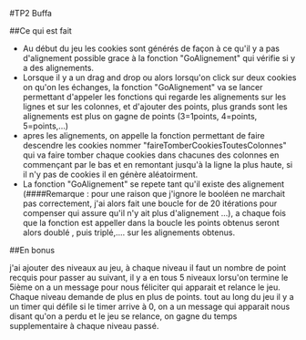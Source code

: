 #TP2 Buffa

##Ce qui est fait

- Au début du jeu les cookies sont générés de façon à ce qu'il y a pas d'alignement possible grace à la fonction "GoAlignement" qui vérifie si y a des alignements.
- Lorsque il y a un drag and drop ou alors lorsqu'on click sur deux cookies on qu'on les échanges, la fonction "GoAlignement" va se lancer permettant d'appeler les fonctions qui regarde les alignements sur les lignes et sur les colonnes, et d'ajouter des points, plus grands sont les alignements est plus on gagne de points (3=1points, 4=points, 5=points,...)
- apres les alignements, on appelle la fonction permettant de faire descendre les cookies nommer "faireTomberCookiesToutesColonnes" qui va faire tomber chaque cookies dans chacunes des colonnes en commençant par le bas et en remontant jusqu'à la ligne la plus haute, si il n'y pas de cookies il en génère aléatoirment.
- La fonction "GoAlignement" se repete tant qu'il existe des alignement (####Remarque : pour une raison que j'ignore le booléen ne marchait pas correctement, j'ai alors fait une boucle for de 20 itérations pour compenser qui assure qu'il n'y ait plus d'alignement ...), a chaque fois que la fonction est appeller dans la boucle les points obtenus seront alors doublé , puis triplé,.... sur les alignements obtenus.

  
##En bonus

j'ai ajouter des niveaux au jeu, à chaque niveau il faut un nombre de point recquis pour passer au suivant, il y a en tous 5 niveaux lorsu'on termine le 5ième on a un message pour nous féliciter qui apparait et relance le jeu. Chaque niveau demande de plus en plus de points. tout au long du jeu il y a un timer qui défile si le timer arrive à 0, on a un message qui apparait nous disant qu'on a perdu et le jeu se relance, on gagne du temps supplementaire à chaque niveau passé.
